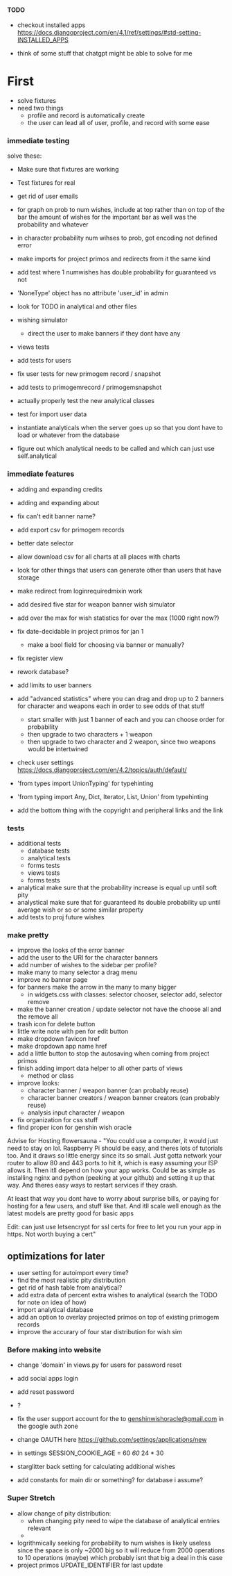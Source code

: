 #### TODO

- checkout installed apps <https://docs.djangoproject.com/en/4.1/ref/settings/#std-setting-INSTALLED_APPS>

- think of some stuff that chatgpt might be able to solve for me


# First
- solve fixtures
- need two things
  - profile and record is automatically create
  - the user can lead all of user, profile, and record with some ease






### immediate testing

solve these:
- Make sure that fixtures are working
- Test fixtures for real
- get rid of user emails
- for graph on prob to num wishes, include at top rather than on top of the bar the amount of wishes for the important bar as well was the probability and whatever
- in character probability num wihses to prob, got encoding not defined error
- make imports for project primos and redirects from it the same kind
- add test where 1 numwishes has double probability for guaranteed vs not
- 'NoneType' object has no attribute 'user_id' in admin

- look for TODO in analytical and other files
- wishing simulator
  - direct the user to make banners if they dont have any
- views tests
- add tests for users
- fix user tests for new primogem record / snapshot
- add tests to primogemrecord / primogemsnapshot
- actually properly test the new analytical classes
- test for import user data
- instantiate analyticals when the server goes up so that you dont have to load or whatever from the database

- figure out which analytical needs to be called and which can just use self.analytical

### immediate features

- adding and expanding credits
- adding and expanding about
- fix can't edit banner name?
- add export csv for primogem records
- better date selector
- allow download csv for all charts at all places with charts
- look for other things that users can generate other than users that have storage
- make redirect from loginrequiredmixin work
- add desired five star for weapon banner wish simulator
- add over the max for wish statistics for over the max (1000 right now?)
- fix date-decidable in project primos for jan 1
  - make a bool field for choosing via banner or manually?
- fix register view
- rework database?
- add limits to user banners

- add "advanced statistics" where you can drag and drop up to 2 banners for character and weapons each in order to see odds of that stuff
  - start smaller with just 1 banner of each and you can choose order for probability
  - then upgrade to two characters + 1 weapon
  - then upgrade to two character and 2 weapon, since two weapons would be intertwined
- check user settings <https://docs.djangoproject.com/en/4.2/topics/auth/default/>
- 'from types import UnionTyping' for typehinting
- 'from typing import Any, Dict, Iterator, List, Union' from typehinting
- add the bottom thing with the copyright and peripheral links and the link

### tests

- additional tests
  - database tests
  - analytical tests
  - forms tests
  - views tests
  - forms tests
- analytical make sure that the probability increase is equal up until soft pity
- analystical make sure that for guaranteed its double probability up until average wish or so or some similar property
- add tests to proj future wishes

### make pretty

- improve the looks of the error banner
- add the user to the URI for the character banners
- add number of wishes to the sidebar per profile?
- make many to many selector a drag menu
- improve no banner page
- for banners make the arrow in the many to many bigger
  - in widgets.css with classes: selector chooser, selector add, selector remove
- make the banner creation / update selector not have the choose all and the remove all
- trash icon for delete button
- little write note with pen for edit button
- make dropdown favicon href
- make dropdown app name href
- add a little button to stop the autosaving when coming from project primos
- finish adding import data helper to all other parts of views
  - method or class
- improve looks:
  - character banner / weapon banner (can probably reuse)
  - character banner creators / weapon banner creators (can probably reuse)
  - analysis input character / weapon
- fix organization for css stuff
- find proper icon for genshin wish oracle

Advise for Hosting
flowersauna - "You could use a computer, it would just need to stay on lol. Raspberry Pi should be easy, and theres lots of tutorials too. And it draws so little energy since its so small. Just gotta network your router to allow 80 and 443 ports to hit it, which is easy assuming your ISP allows it. Then itll depend on how your app works. Could be as simple as installing nginx and python (peeking at your github) and setting it up that way. And theres easy ways to restart services if they crash.

At least that way you dont have to worry about surprise bills, or paying for hosting for a few users, and stuff like that. And itll scale well enough as the latest models are pretty good for basic apps

Edit: can just use letsencrypt for ssl certs for free to let you run your app in https. Not worth buying a cert"

## optimizations for later

- user setting for autoimport every time?
- find the most realistic pity distribution
- get rid of hash table from analytical?
- add extra data of percent extra wishes to analytical (search the TODO for note on idea of how)
- import analytical database
- add an option to overlay projected primos on top of existing primogem records
- improve the accurary of four star distribution for wish sim

### Before making into website

- change 'domain' in views.py for users for password reset
- add social apps login
- add reset password
- ?
- fix the user support account for the to <genshinwishoracle@gmail.com> in the google auth zone
- change OAUTH here <https://github.com/settings/applications/new>

- in settings SESSION_COOKIE_AGE = 60 *60* 24 * 30

- starglitter back setting for calculating additional wishes

- add constants for main dir or something? for database i assume?

### Super Stretch

- allow change of pity distribution:
  - when changing pity need to wipe the database of analytical entries relevant
  -
- logrithmically seeking for probability to num wishes is likely useless since the space is only ~2000 big so it will reduce from 2000 operations to 10 operations (maybe) which probably isnt that big a deal in this case
- project primos UPDATE_IDENTIFIER for last update
